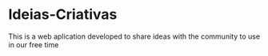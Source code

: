 # Ideias-Criativas
This is a web aplication developed to share ideas with the community to use in our free time 
